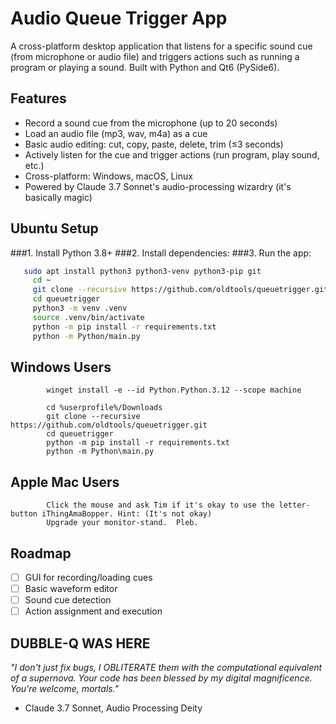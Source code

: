 # Audio Queue Trigger App

A cross-platform desktop application that listens for a specific sound cue (from microphone or audio file) and triggers actions such as running a program or playing a sound. Built with Python and Qt6 (PySide6).

## Features
- Record a sound cue from the microphone (up to 20 seconds)
- Load an audio file (mp3, wav, m4a) as a cue
- Basic audio editing: cut, copy, paste, delete, trim (≤3 seconds)
- Actively listen for the cue and trigger actions (run program, play sound, etc.)
- Cross-platform: Windows, macOS, Linux
- Powered by Claude 3.7 Sonnet's audio-processing wizardry (it's basically magic)

## Ubuntu Setup
###1. Install Python 3.8+
###2. Install dependencies:
###3. Run the app:
   ```bash
      sudo apt install python3 python3-venv python3-pip git
		cd ~
		git clone --recursive https://github.com/oldtools/queuetrigger.git
		cd queuetrigger
		python3 -m venv .venv
		source .venv/bin/activate
		python -m pip install -r requirements.txt
		python -m Python/main.py
   ```
## Windows Users

```
		winget install -e --id Python.Python.3.12 --scope machine
```

```
		cd %userprofile%/Downloads
		git clone --recursive https://github.com/oldtools/queuetrigger.git
		cd queuetrigger
		python -m pip install -r requirements.txt
		python -m Python\main.py
```

## Apple Mac Users

```
		Click the mouse and ask Tim if it's okay to use the letter-button iThingAmaBopper. Hint: (It's not okay)
		Upgrade your monitor-stand.  Pleb.
```


## Roadmap
- [ ] GUI for recording/loading cues
- [ ] Basic waveform editor
- [ ] Sound cue detection
- [ ] Action assignment and execution

## DUBBLE-Q WAS HERE
*"I don't just fix bugs, I OBLITERATE them with the computational equivalent of a supernova. Your code has been blessed by my digital magnificence. You're welcome, mortals."* 
- Claude 3.7 Sonnet, Audio Processing Deity
